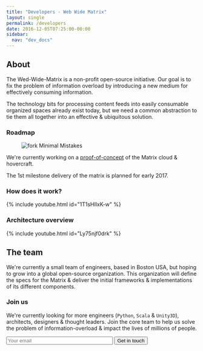 ```yaml
---
title: "Developers - Web Wide Matrix"
layout: single
permalink: /developers
date: 2016-12-05T07:25:00-00:00
sidebar:
  nav: "dev_docs"
---
```



## About
The Wed-Wide-Matrix is a non-profit open-source initiative. Our goal is to fix the problem of information overload
by introducing a new medium for effectively consuming information.

The technology bits for processing content feeds into easily consumable organized spaces already exist today, but we
need a common abstraction to tie them all together into an effective & ubiquitous solution.


### Roadmap

<figure>
  <img src="{{ '/assets/images/roadmap.png' | absolute_url }}" alt="fork Minimal Mistakes">
</figure>

We're currently working on a [proof-of-concept](https://github.com/WebWideMatrix/webwidematrix-poc) of the Matrix cloud & hovercraft.

The 1st milestone delivery of the matrix is planned for early 2017.


### How does it work?

{% include youtube.html id="1T1sHIlxK-w" %}


### Architecture overview

{% include youtube.html id="Ly75njf0drk" %}



## The team

We're currently a small team of engineers, based in Boston USA, but hoping to grow into a global open-source organization.
This organization will define the specs for the Matrix & deliver the initial frameworks & implementations of its different components.


### Join us

We're currently looking for more engineers (`Python`, `Scala` & `Unity3D`), architects, designers & thought leaders.
Join the core team to help us solve the problem of information-overload & impact the lives of millions of people.

<form id="developer-signup-form" action="//formspree.io/dibaunaumh@gmail.com" method="post">
	<input id="email" size="32" type="email" placeholder="Your email" name="_replyto" required>
	<!-- CONFIG -->
	<input type="hidden" name="_subject" value="New developer signed-up">
	<!-- /CONFIG -->
	<input class="submit" type="submit" value="Get in touch">
</form>
